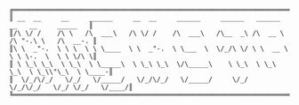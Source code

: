 ```
╔════════════════════════════════════════════════════════════════════════════════════════════╗
║ __  __     __     ______     __  __     ______     ______   ______     __   __     _____   ║
║/\ \/ /    /\ \   /\  ___\   /\ \/ /    /\  ___\   /\__  _\ /\  __ \   /\ "-.\ \   /\  __-. ║
║\ \  _"-.  \ \ \  \ \ \____  \ \  _"-.  \ \___  \  \/_/\ \/ \ \  __ \  \ \ \-.  \  \ \ \/\ \║
║ \ \_\ \_\  \ \_\  \ \_____\  \ \_\ \_\  \/\_____\    \ \_\  \ \_\ \_\  \ \_\\"\_\  \ \____-║
║  \/_/\/_/   \/_/   \/_____/   \/_/\/_/   \/_____/     \/_/   \/_/\/_/   \/_/ \/_/   \/____/║
╚════════════════════════════════════════════════════════════════════════════════════════════╝

```
<!---
kickstandsimmmortal/kickstandsimmmortal is a ✨ special ✨ repository because its `README.md` (this file) appears on your GitHub profile.
You can click the Preview link to take a look at your changes.
--->
